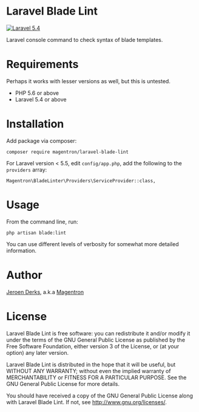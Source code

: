 # Laravel Blade Lint

[![Laravel 5.4](https://img.shields.io/badge/Laravel-5.4-green.svg)](https://github.com/laravel/framework)

Laravel console command to check syntax of blade templates.

# Requirements

Perhaps it works with lesser versions as well, but this is untested.

- PHP 5.6 or above
- Laravel 5.4 or above

# Installation

Add package via composer:

    composer require magentron/laravel-blade-lint

For Laravel version < 5.5, edit `config/app.php`, add the following to
the `providers` array:

    Magentron\BladeLinter\Providers\ServiceProvider::class,

# Usage

From the command line, run:

    php artisan blade:lint

You can use different levels of verbosity for somewhat more detailed
information.

# Author
 
[Jeroen Derks](https://www.phpfreelancer.nl), a.k.a [Magentron](https://github.com/Magentron)

# License

Laravel Blade Lint is free software: you can redistribute it and/or
modify it under the terms of the GNU General Public License as published
by the Free Software Foundation, either version 3 of the License, or (at
your option) any later version.

Laravel Blade Lint is distributed in the hope that it will be useful,
but WITHOUT ANY WARRANTY; without even the implied warranty of
MERCHANTABILITY or FITNESS FOR A PARTICULAR PURPOSE.  See the
GNU General Public License for more details.

You should have received a copy of the GNU General Public License along
with Laravel Blade Lint.  If not, see <http://www.gnu.org/licenses/>.
